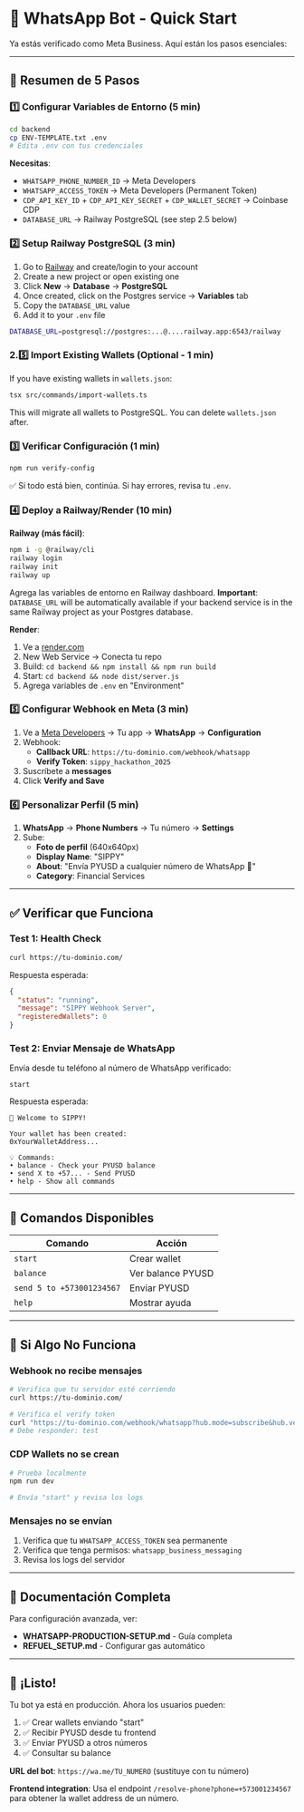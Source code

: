 # 🚀 WhatsApp Bot - Quick Start

Ya estás verificado como Meta Business. Aquí están los pasos esenciales:

---

## 📝 Resumen de 5 Pasos

### 1️⃣ Configurar Variables de Entorno (5 min)

```bash
cd backend
cp ENV-TEMPLATE.txt .env
# Edita .env con tus credenciales
```

**Necesitas**:

- `WHATSAPP_PHONE_NUMBER_ID` → Meta Developers
- `WHATSAPP_ACCESS_TOKEN` → Meta Developers (Permanent Token)
- `CDP_API_KEY_ID` + `CDP_API_KEY_SECRET` + `CDP_WALLET_SECRET` → Coinbase CDP
- `DATABASE_URL` → Railway PostgreSQL (see step 2.5 below)

### 2️⃣ Setup Railway PostgreSQL (3 min)

1. Go to [Railway](https://railway.app) and create/login to your account
2. Create a new project or open existing one
3. Click **New** → **Database** → **PostgreSQL**
4. Once created, click on the Postgres service → **Variables** tab
5. Copy the `DATABASE_URL` value
6. Add it to your `.env` file

```bash
DATABASE_URL=postgresql://postgres:...@....railway.app:6543/railway
```

### 2.5️⃣ Import Existing Wallets (Optional - 1 min)

If you have existing wallets in `wallets.json`:

```bash
tsx src/commands/import-wallets.ts
```

This will migrate all wallets to PostgreSQL. You can delete `wallets.json` after.

### 3️⃣ Verificar Configuración (1 min)

```bash
npm run verify-config
```

✅ Si todo está bien, continúa. Si hay errores, revisa tu `.env`.

### 4️⃣ Deploy a Railway/Render (10 min)

**Railway (más fácil)**:

```bash
npm i -g @railway/cli
railway login
railway init
railway up
```

Agrega las variables de entorno en Railway dashboard. **Important**: `DATABASE_URL` will be automatically available if your backend service is in the same Railway project as your Postgres database.

**Render**:

1. Ve a [render.com](https://render.com)
2. New Web Service → Conecta tu repo
3. Build: `cd backend && npm install && npm run build`
4. Start: `cd backend && node dist/server.js`
5. Agrega variables de `.env` en "Environment"

### 5️⃣ Configurar Webhook en Meta (3 min)

1. Ve a [Meta Developers](https://developers.facebook.com/) → Tu app → **WhatsApp** → **Configuration**
2. Webhook:
   - **Callback URL**: `https://tu-dominio.com/webhook/whatsapp`
   - **Verify Token**: `sippy_hackathon_2025`
3. Suscríbete a **messages**
4. Click **Verify and Save**

### 6️⃣ Personalizar Perfil (5 min)

1. **WhatsApp** → **Phone Numbers** → Tu número → **Settings**
2. Sube:
   - **Foto de perfil** (640x640px)
   - **Display Name**: "SIPPY"
   - **About**: "Envía PYUSD a cualquier número de WhatsApp 💸"
   - **Category**: Financial Services

---

## ✅ Verificar que Funciona

### Test 1: Health Check

```bash
curl https://tu-dominio.com/
```

Respuesta esperada:

```json
{
  "status": "running",
  "message": "SIPPY Webhook Server",
  "registeredWallets": 0
}
```

### Test 2: Enviar Mensaje de WhatsApp

Envía desde tu teléfono al número de WhatsApp verificado:

```
start
```

Respuesta esperada:

```
🎉 Welcome to SIPPY!

Your wallet has been created:
0xYourWalletAddress...

💡 Commands:
• balance - Check your PYUSD balance
• send X to +57... - Send PYUSD
• help - Show all commands
```

---

## 🎯 Comandos Disponibles

| Comando                   | Acción            |
| ------------------------- | ----------------- |
| `start`                   | Crear wallet      |
| `balance`                 | Ver balance PYUSD |
| `send 5 to +573001234567` | Enviar PYUSD      |
| `help`                    | Mostrar ayuda     |

---

## 🐛 Si Algo No Funciona

### Webhook no recibe mensajes

```bash
# Verifica que tu servidor esté corriendo
curl https://tu-dominio.com/

# Verifica el verify token
curl "https://tu-dominio.com/webhook/whatsapp?hub.mode=subscribe&hub.verify_token=sippy_hackathon_2025&hub.challenge=test"
# Debe responder: test
```

### CDP Wallets no se crean

```bash
# Prueba localmente
npm run dev

# Envía "start" y revisa los logs
```

### Mensajes no se envían

1. Verifica que tu `WHATSAPP_ACCESS_TOKEN` sea permanente
2. Verifica que tenga permisos: `whatsapp_business_messaging`
3. Revisa los logs del servidor

---

## 📖 Documentación Completa

Para configuración avanzada, ver:

- **WHATSAPP-PRODUCTION-SETUP.md** - Guía completa
- **REFUEL_SETUP.md** - Configurar gas automático

---

## 🎉 ¡Listo!

Tu bot ya está en producción. Ahora los usuarios pueden:

1. ✅ Crear wallets enviando "start"
2. ✅ Recibir PYUSD desde tu frontend
3. ✅ Enviar PYUSD a otros números
4. ✅ Consultar su balance

**URL del bot**: `https://wa.me/TU_NUMERO` (sustituye con tu número)

**Frontend integration**: Usa el endpoint `/resolve-phone?phone=+573001234567` para obtener la wallet address de un número.
